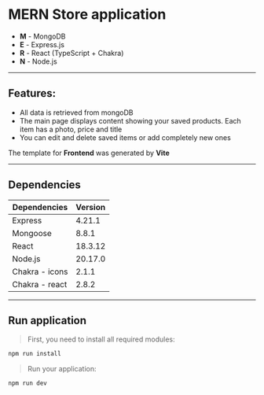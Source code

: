# MERN Store application
- **M** - MongoDB
- **E** - Express.js
- **R** - React (TypeScript + Chakra)
- **N** - Node.js

---
## Features:
- All data is retrieved from mongoDB
- The main page displays content showing your saved products. Each item has a photo, price and title
- You can edit and delete saved items or add completely new ones

The template for **Frontend** was generated by **Vite**

---
## Dependencies
| Dependencies | Version |
| --- | --- |
| Express | 4.21.1 |
| Mongoose | 8.8.1 |
| React | 18.3.12 |
| Node.js | 20.17.0 |
| Chakra - icons | 2.1.1 |
| Chakra - react | 2.8.2 |

---
## Run application
> First, you need to install all required modules:

```sh
npm run install
```
> Run your application:

```sh
npm run dev
```
